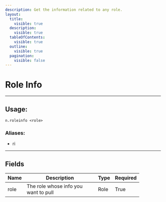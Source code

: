 ```yaml
---
description: Get the information related to any role.
layout:
  title:
    visible: true
  description:
    visible: true
  tableOfContents:
    visible: true
  outline:
    visible: true
  pagination:
    visible: false
---
```


# Role Info

***

## Usage:

```
n.roleinfo <role>
```

### Aliases:

* ri

***

## Fields

<table><thead><tr><th>Name</th><th width="215">Description</th><th>Type</th><th>Required</th></tr></thead><tbody><tr><td>role</td><td>The role whose info you want to pull</td><td>Role</td><td>True</td></tr></tbody></table>



